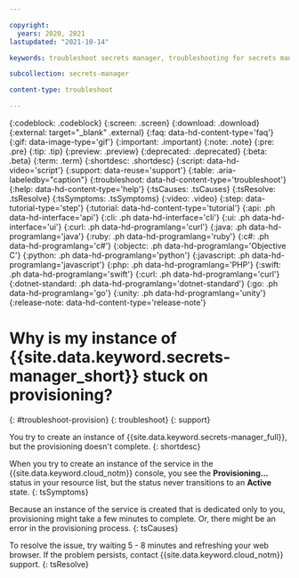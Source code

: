 ```yaml
---

copyright:
  years: 2020, 2021
lastupdated: "2021-10-14"

keywords: troubleshoot secrets manager, troubleshooting for secrets manager provisioning, provisioning stuck, provisioning stuck, troubleshooting Secrets Manager, unable to create instance, can't create instance

subcollection: secrets-manager

content-type: troubleshoot

---
```


{:codeblock: .codeblock}
{:screen: .screen}
{:download: .download}
{:external: target="_blank" .external}
{:faq: data-hd-content-type='faq'}
{:gif: data-image-type='gif'}
{:important: .important}
{:note: .note}
{:pre: .pre}
{:tip: .tip}
{:preview: .preview}
{:deprecated: .deprecated}
{:beta: .beta}
{:term: .term}
{:shortdesc: .shortdesc}
{:script: data-hd-video='script'}
{:support: data-reuse='support'}
{:table: .aria-labeledby="caption"}
{:troubleshoot: data-hd-content-type='troubleshoot'}
{:help: data-hd-content-type='help'}
{:tsCauses: .tsCauses}
{:tsResolve: .tsResolve}
{:tsSymptoms: .tsSymptoms}
{:video: .video}
{:step: data-tutorial-type='step'}
{:tutorial: data-hd-content-type='tutorial'}
{:api: .ph data-hd-interface='api'}
{:cli: .ph data-hd-interface='cli'}
{:ui: .ph data-hd-interface='ui'}
{:curl: .ph data-hd-programlang='curl'}
{:java: .ph data-hd-programlang='java'}
{:ruby: .ph data-hd-programlang='ruby'}
{:c#: .ph data-hd-programlang='c#'}
{:objectc: .ph data-hd-programlang='Objective C'}
{:python: .ph data-hd-programlang='python'}
{:javascript: .ph data-hd-programlang='javascript'}
{:php: .ph data-hd-programlang='PHP'}
{:swift: .ph data-hd-programlang='swift'}
{:curl: .ph data-hd-programlang='curl'}
{:dotnet-standard: .ph data-hd-programlang='dotnet-standard'}
{:go: .ph data-hd-programlang='go'}
{:unity: .ph data-hd-programlang='unity'}
{:release-note: data-hd-content-type='release-note'}


# Why is my instance of {{site.data.keyword.secrets-manager_short}} stuck on provisioning?
{: #troubleshoot-provision}
{: troubleshoot}
{: support}

You try to create an instance of {{site.data.keyword.secrets-manager_full}}, but the provisioning doesn't complete.
{: shortdesc}


When you try to create an instance of the service in the {{site.data.keyword.cloud_notm}} console, you see the **Provisioning...** status in your resource list, but the status never transitions to an **Active** state.
{: tsSymptoms}

Because an instance of the service is created that is dedicated only to you, provisioning might take a few minutes to complete. Or, there might be an error in the provisioning process.
{: tsCauses}

To resolve the issue, try waiting 5 - 8 minutes and refreshing your web browser. If the problem persists, contact {{site.data.keyword.cloud_notm}} support.
{: tsResolve}



